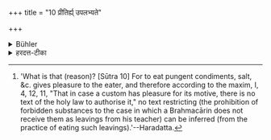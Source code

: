 +++
title = "10 प्रीतिर्ह्य् उपलभ्यते"

+++

<details><summary>Bühler</summary>

10. For pleasure is obtained (by eating or using the forbidden substances). [^5] 


[^5]:  'What is that (reason)? [Sūtra 10] For to eat pungent condiments, salt, &c. gives pleasure to the eater, and therefore according to the maxim, I, 4, 12, 11, "That in case a custom has pleasure for its motive, there is no text of the holy law to authorise it," no text restricting (the prohibition of forbidden substances to the case in which a Brahmacārin does not receive them as leavings from his teacher) can be inferred (from the practice of eating such leavings).'--Haradatta.
</details>

<details><summary>हरदत्त-टीका</summary>

## सूत्रम्
प्रीतिर्ह्युपलभ्यते ॥ १० ॥  
### प्रस्तावः
किं तत् ?  
### टिप्पनी
क्षारादिभोजने भुञ्जानस्य प्रीतिर्भवति। ततश्च यत्र प्रीत्युपलब्धितप्रवृत्तिर्न तत्र शास्त्रमस्ति। तदनुवर्तमाना नरकाय राध्यतीति न्यायान्न सङ्कोचिका श्रुतिरनुमीयते इति ॥ १०॥
</details>
